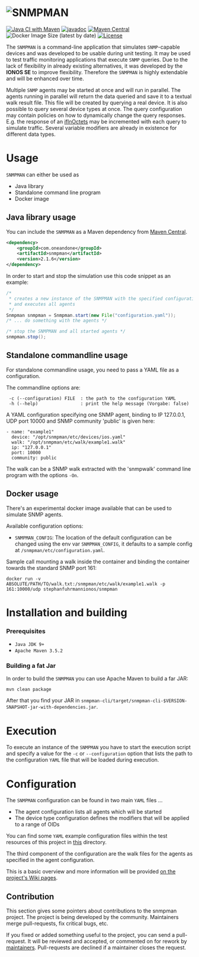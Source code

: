 ![SNMPMAN](http://1and1.github.io/snmpman/images/snmpman.png
 "SNMPMAN")
============
[![Java CI with Maven](https://github.com/1and1/snmpman/actions/workflows/maven.yml/badge.svg)](https://github.com/1and1/snmpman/actions/workflows/maven.yml)
[![javadoc](https://javadoc.io/badge2/com.oneandone/snmpman/javadoc.svg)](https://javadoc.io/doc/com.oneandone/snmpman)
[![Maven Central](https://maven-badges.herokuapp.com/maven-central/com.oneandone/snmpman/badge.svg)](https://maven-badges.herokuapp.com/maven-central/com.oneandone/snmpman)
![Docker Image Size (latest by date)](https://img.shields.io/docker/image-size/stephanfuhrmannionos/snmpman)
[![License](https://img.shields.io/badge/License-Apache%202.0-blue.svg)](https://opensource.org/licenses/Apache-2.0)

The `SNMPMAN` is a command-line application that simulates `SNMP`-capable devices and was developed to be usable during unit testing.
It may be used to test traffic monitoring applications that execute `SNMP` queries. Due to the lack of
flexibility in already existing alternatives, it was developed by the **IONOS SE** to improve flexibility. Therefore the `SNMPMAN`
is highly extendable and will be enhanced over time.

Multiple `SNMP` agents may be started at once and will run in parallel. The agents running in parallel
will return the data queried and save it to a textual walk result file. This file will be created by querying a real device. It is also possible to query several 
device types at once. The query configuration may contain policies on
how to dynamically change the query responses. E.g. the response of an
[ifInOctets](http://tools.cisco.com/Support/SNMP/do/BrowseOID.do?objectInput=ifInOctets&translate=Translate&submitValue=SUBMIT")
may be incremented with each query to simulate traffic. Several variable modifiers are already in existence for different
data types.

Usage
============
`SNMPMAN` can either be used as

* Java library
* Standalone command line program
* Docker image

Java library usage
-----------

You can include the `SNMPMAN` as a Maven dependency from [Maven Central]().

```xml
<dependency>
    <groupId>com.oneandone</groupId>
    <artifactId>snmpman</artifactId>
    <version>2.1.6</version>
</dependency>
```

In order to start and stop the simulation use this code snippet as an example:

```Java
/* 
 * creates a new instance of the SNMPMAN with the specified configuration file 
 * and executes all agents 
 */
Snmpman snmpman = Snmpman.start(new File("configuration.yaml"));
/* ... do something with the agents */

/* stop the SNMPMAN and all started agents */
snmpman.stop();
```

Standalone commandline usage
-----------
For standalone commandline usage, you need to pass a YAML file as a configuration.

The commandline options are:

```
 -c (--configuration) FILE  : the path to the configuration YAML
 -h (--help)                : print the help message (Vorgabe: false)
```

A YAML configuration specifying one SNMP agent, binding to IP 127.0.0.1, UDP port 10000 and
SNMP community 'public' is given here:

```
- name: "example1"
  device: "/opt/snmpman/etc/devices/ios.yaml"
  walk: "/opt/snmpman/etc/walk/example1.walk"
  ip: "127.0.0.1"
  port: 10000
  community: public
```

The walk can be a SNMP walk extracted with the 'snmpwalk' command line program with the options `-On`.

Docker usage
-----------
There's an experimental docker image available that can be used to simulate SNMP agents.

Available configuration options:

* `SNMPMAN_CONFIG`: The location of the default configuration can be changed using the env var `SNMPMAN_CONFIG`, it defaults to a
sample config at `/snmpman/etc/configuration.yaml`.

Sample call mounting a walk inside the container and binding the container towards the standard SNMP port 161:

```
docker run -v ABSOLUTE/PATH/TO/walk.txt:/snmpman/etc/walk/example1.walk -p 161:10000/udp stephanfuhrmannionos/snmpman
```

Installation and building
============
### Prerequisites
  * `Java JDK 9+`
  * `Apache Maven 3.5.2`

### Building a fat Jar

In order to build the `SNMPMAN`  you can use Apache Maven to build a far JAR:

```
mvn clean package
```

After that you find your JAR in `snmpman-cli/target/snmpman-cli-$VERSION-SNAPSHOT-jar-with-dependencies.jar`.

Execution
============
To execute an instance of the `SNMPMAN` you have to start the execution script and specify a value for the `-c`
or `--configuration` option that lists the path to the configuration `YAML` file that will be loaded during execution.

Configuration
============
The `SNMPMAN` configuration can be found in two main `YAML` files ...
  * The agent configuration lists all agents which will be started
  * The device type configuration defines the modifiers that will be applied to a range of OIDs

You can find some `YAML` example configuration files within the test resources of this project in [this](https://github.com/1and1/snmpman/tree/master/snmpman-cli/src/test/resources/configuration
) directory.

The third component of the configuration are the walk files for the agents as specified in the agent configuration.

This is a basic overview and more information will be provided [on the project's Wiki pages](https://github.com/1and1/snmpman/wiki).

Contribution
------------

This section gives some pointers about contributions to the snmpman project.
The project is being developed by the community. Maintainers merge pull-requests, fix critical bugs, etc.

If you fixed or added something useful to the project, you can send a pull-request. It will be reviewed and accepted, or commented on for rework by [maintainers](https://github.com/1and1/snmpman/blob/master/MAINTAINERS). Pull-requests are declined if a maintainer closes the request. 
